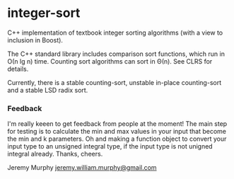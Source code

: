integer-sort
============

C++ implementation of textbook integer sorting algorithms (with a view to inclusion in Boost).

The C++ standard library includes comparison sort functions, which run in Ο(n lg n) time.
Counting sort algorithms can sort in Θ(n).  See CLRS for details.

Currently, there is a stable counting-sort, unstable in-place counting-sort and a stable LSD radix sort.

### Feedback

I'm really keeen to get feedback from people at the moment!  The main step for testing is to calculate the min and max values in your input that become the min and k parameters.  Oh and making a function object to convert your input type to an unsigned integral type, if the input type is not unigned integral already.  Thanks, cheers.


Jeremy Murphy
jeremy.william.murphy@gmail.com
